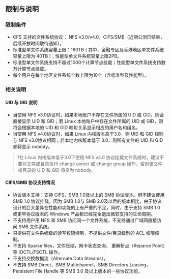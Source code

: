 ## 限制与说明
### 限制条件

- CFS 支持的文件系统协议： NFS v3.0/v4.0，CIFS/SMB（近期公测已结束，后续开放时间敬待通知）。
- 标准型单文件系统容量上限：160TB ( 其中，金融专区及香港地区单文件系统容量上限为 40TB )；性能型单文件系统容量上限2PB。
- 标准型单文件系统支持不超过1000个计算节点挂载；性能型单文件系统支持数万计算节点挂载。
- 每个用户在每个地区文件系统个数上限为10个（含标准型及性能型）。


### 相关说明
#### UID 与 GID 说明

- 当使用 NFS v3.0协议时，如果本地账户不存在文件所属的 UID 或 GID，则会直接显示 UID 和 GID；若 Linux 本地账户中存在文件所属的 UID 或 GID，则将会根据本地的 UID 和 GID 映射关系显示相应的用户名和组名。
- 当使用 NFS v4.0协议时，如果 Linux 内核版本高于3.0，则 UID 和 GID 规则与 NFS v3.0协议相同；若本地内核版本低于 3.0，则所有文件的 UID 和 GID 都将显示 nobody。

>!在 Linux 内核版本低于3.0下使用 NFS v4.0 协议挂载文件系统时，建议不要对文件或目录执行 change owner 或 change group 操作，否则该文件或目录的 UID 和 GID 将变为 nobody。


#### CIFS/SMB 协议支持情况
- 协议版本支持：支持 CIFS，SMB 1.0及以上的 SMB 协议版本。但不建议使用 SMB 1.0 协议挂载，因为 SMB 1.0与 SMB 2.0及以后的版本相比，由于协议设计的巨大差异在性能和功能的上有严重的不足，同时，由于支持 SMB 1.0 或更早协议版本的 Windows 产品都已经完全退出微软支持的生命周期。
- 不支持用户用 NFS 和 SMB 访问同一个文件系统，不支持通过广域网直接访问 SMB 文件系统。
- 只提供在文件系统级的读写权限控制，不提供文件/目录级别的 ACL 权限控制。
- 不支持 Sparse files，文件压缩，网卡状态查询， 重解析点（Reparse Point）等 IOCTL/FSCTL 操作。
- 不支持交换数据流（Alternate Data Streams）。
- 不支持 SMB Direct，SMB Multichannel，SMB Directory Leasing，Persistent File Handle 等 SMB 3.0 及以上版本的一些协议功能。
 <!--
 * NFS v4.0 不支持的 Attributes 包括：FATTR4_MIMETYPE， FATTR4_QUOTA_AVAIL_HARD，FATTR4_QUOTA_AVAIL_SOFT，FATTR4_QUOTA_USED，FATTR4_TIME_BACKUP，FATTR4_TIME_CREATE，客户端将显示 NFS4ERR_ATTRNOTSUPP 错误。
 * NFS v4.0 不支持的 OP 包括：OP_DELEGPURGE，OP_DELEGRETURN，NFS4_OP_OPENATTR，客户端将显示 NFS4ERR_NOTSUPP 错误。
 * NFSv4 暂不支持 Lock 和 Delegation 功能。
 -->
